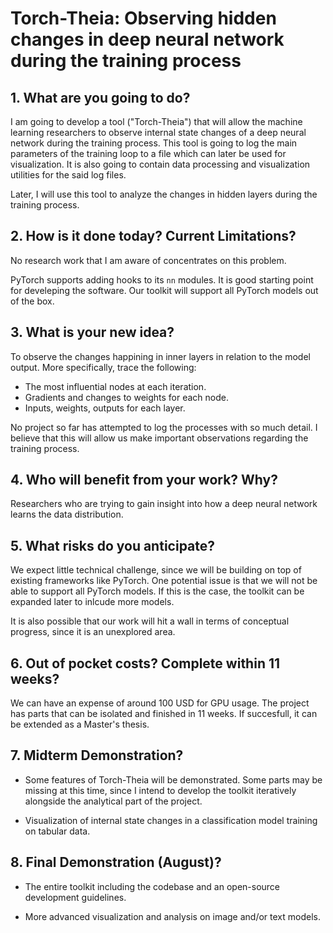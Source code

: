 <!-- Answer the Heilmeier Questions in Times New Roman, 12-point, Single spacing. -->
# Torch-Theia: Observing hidden changes in deep neural network during the training process

## 1. What are you going to do?
I am going to develop a tool ("Torch-Theia") that will allow the machine learning researchers to observe internal state changes of a deep neural network during the training process. This tool is going to log the main parameters of the training loop to a file which can later be used for visualization. It is also going to contain data processing and visualization utilities for the said log files.

Later, I will use this tool to analyze the changes in hidden layers during the training process.

## 2. How is it done today? Current Limitations?
No research work that I am aware of concentrates on this problem.

PyTorch supports adding hooks to its `nn` modules. It is good starting point for develeping the software. Our toolkit will support all PyTorch models out of the box.
 

## 3. What is your new idea?
To observe the changes happining in inner layers in relation to the model output. More specifically, trace the following:
- The most influential nodes at each iteration.
- Gradients and changes to weights for each node.
- Inputs, weights, outputs for each layer.

No project so far has attempted to log the processes with so much detail. I believe that this will allow us make important observations regarding the training process.

## 4. Who will benefit from your work? Why?

Researchers who are trying to gain insight into how a deep neural network learns the data distribution.
 

## 5. What risks do you anticipate?

We expect little technical challenge, since we will be building on top of existing frameworks like PyTorch. One potential issue is that we will not be able to support all PyTorch models. If this is the case, the toolkit can be expanded later to inlcude more models.

It is also possible that our work will hit a wall in terms of conceptual progress, since it is an unexplored area.
 
## 6. Out of pocket costs? Complete within 11 weeks?

We can have an expense of around 100 USD for GPU usage. The project has parts that can be isolated and finished in 11 weeks. If succesfull, it can be extended as a Master's thesis.

## 7. Midterm Demonstration?

- Some features of Torch-Theia will be demonstrated. Some parts may be missing at this time, since I intend to develop the toolkit iteratively alongside the analytical part of the project.

- Visualization of internal state changes in a classification model training on tabular data.
 

## 8. Final Demonstration (August)?

- The entire toolkit including the codebase and an open-source development guidelines.

- More advanced visualization and analysis on image and/or text models.
